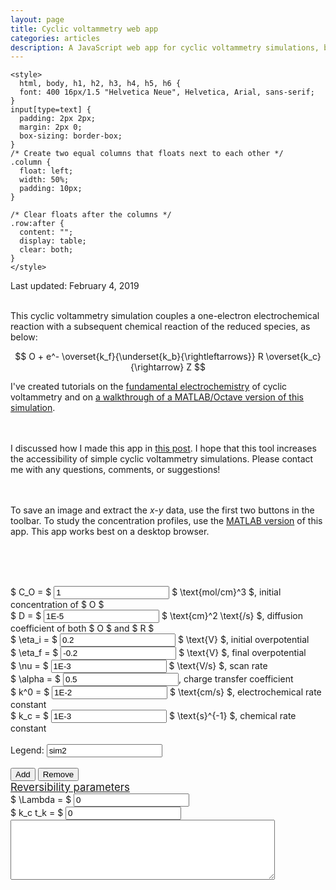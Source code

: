 ```yaml
---
layout: page
title: Cyclic voltammetry web app
categories: articles
description: A JavaScript web app for cyclic voltammetry simulations, built with plotly.js
---
```


<html lang="en">
<head>
    <link rel="stylesheet" href="https://www.w3schools.com/w3css/4/w3.css">
    <script src="https://cdn.plot.ly/plotly-latest.min.js"></script>
    <script src="https://cdnjs.cloudflare.com/ajax/libs/mathjs/3.16.3/math.min.js"></script>
    <script src="/assets/CVsim.js" type="text/javascript"></script>

    <style>
      html, body, h1, h2, h3, h4, h5, h6 {
      font: 400 16px/1.5 "Helvetica Neue", Helvetica, Arial, sans-serif;
    }
    input[type=text] {
      padding: 2px 2px;
      margin: 2px 0;
      box-sizing: border-box;
    }
    /* Create two equal columns that floats next to each other */
    .column {
      float: left;
      width: 50%;
      padding: 10px;
    }

    /* Clear floats after the columns */
    .row:after {
      content: "";
      display: table;
      clear: both;
    }
    </style>
</head>

<body>
  Last updated: February 4, 2019 <br><br>

  This cyclic voltammetry simulation couples a one-electron electrochemical
  reaction with a subsequent chemical reaction of the reduced species, as below:

  $$ O + e^- \overset{k_f}{\underset{k_b}{\rightleftarrows}} R \overset{k_c}{\rightarrow} Z $$

  I've created tutorials on the
  <a href="/cyclic_voltammetry_simulation/fundamentals.html">
  fundamental electrochemistry</a> of cyclic voltammetry and on
  <a href="/cyclic_voltammetry_simulation/simulation.html">
  a walkthrough of a MATLAB/Octave version of this simulation</a>.

  <br><br>I discussed how I made this app in
  <a href="/articles/2017/09/24/cyclic-voltammetry-web-app.html">this post</a>.
  I hope that this tool increases the accessibility of simple cyclic voltammetry simulations.
  Please contact me with any questions, comments, or suggestions!

  <br><br>
  To save an image and extract the <i>x-y</i> data, use the first two buttons
  in the toolbar.
  To study the concentration profiles, use the
  <a href="/cyclic_voltammetry_simulation/index.html">MATLAB version</a>
  of this app.
  This app works best on a desktop browser.

  <br><br>
  <div id="CVplot"><!-- Plotly chart will be drawn inside this DIV --></div>
  <br>
  $ C_O = $ <input type="text" id="conc" value="1"> $ \text{mol/cm}^3 $, initial concentration of $ O $ <br>
  $ D = $ <input type="text" id="D" value="1E-5"> $ \text{cm}^2 \text{/s} $, diffusion coefficient of both $ O $ and $ R $<br>
  $ \eta_i = $ <input type="text" id="etai" value="0.2"> $ \text{V} $, initial overpotential <br>
  $ \eta_f = $ <input type="text" id="etaf" value="-0.2"> $ \text{V} $, final overpotential <br>
  $ \nu = $ <input type="text" id="v" value="1E-3"> $ \text{V/s} $, scan rate <br>
  $ \alpha = $ <input type="text" id="alpha" value="0.5">, charge transfer coefficient <br>
  $ k^0 = $ <input type="text" id="k0" value="1E-2"> $ \text{cm/s} $, electrochemical rate constant <br>
  $ k_c = $ <input type="text" id="kc" value="1E-3"> $ \text{s}^{-1} $, chemical rate constant <br>
  <br>

  <div class="row">
    <div class="column">
      Legend: <input type="text" id="legend" value="sim2"> <br>
      <br>
      <button id="addDataset" class="w3-btn w3-ripple w3-green">Add</button>
      <button id="removeDataset" class="w3-btn w3-ripple w3-green">Remove</button>
    </div>
    <div class="column">
      <a href="/cyclic_voltammetry_simulation/reversibility.html"><big>Reversibility parameters</big></a><br>
      $ \Lambda = $ <input type="text" id="echemrev" value="0" class="field left" readonly><br>
      $ k_c t_k = $ <input type="text" id="chemrev" value="0" class="field left" readonly><br>
      <textarea cols="50" rows="6" id="warnings" value="" class="field left" readonly style="color:#f00;"></textarea><br>
    </div>
  </div>
  <br><br>

  <script>
    CVplotID = document.getElementById('CVplot');

    // Initialize CV plot with IV curve generated using default values
    var result = CVplot();
    var xdata = result[0];
    var ydata = result[1];

    var trace1 = {
      x: xdata,
      y: ydata,
      type: 'scatter',
      mode: 'lines',
      name: 'sim1',
      line: {
        width: 3
      }
    };

    var data = [trace1];

    var layout = {
      title: 'Cyclic Voltammetry simulation: EC mechanism',
      xaxis: {
        title: 'Overpotential (V)',
        showgrid: true,
        zeroline: false
      },
      yaxis: {
        title: 'Current density (mA/cm<sup>2</sup>)',
        showgrid: true,
        zeroline: false
      },
      displaylogo: false,
      hovermode: 'closest'
    };

    Plotly.newPlot('CVplot', data, layout);

    // Add button
    document.getElementById('addDataset').addEventListener('click', function() {
      // Get legend
      legendlabel = document.getElementById('legend').value;

      // Run simulation
      var result = CVplot();
      var xdata = result[0];
      var ydata = result[1];

      var newline = {
        x: xdata,
        y: ydata,
        type: 'scatter',
        mode: 'lines',
        name: legendlabel,
        line: {
          width: 3
        }
      };

      // add data and update plot
      data.push(newline);
      Plotly.newPlot('CVplot', data, layout);

      // update legend text box
      var simnum = data.length + 1;
      document.getElementById('legend').value = 'sim' + simnum.toString();
    });

    // Remove button
    document.getElementById('removeDataset').addEventListener('click', function() {
        // remove data and update plot
        data.pop();
        Plotly.newPlot('CVplot', data, layout);

        // update legend text box
        var simnum = data.length + 1;
        document.getElementById('legend').value = 'sim' + simnum.toString();
    });

  </script>
</body>
